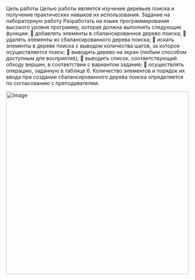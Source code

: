 Цель работы
Целью работы является изучение деревьев поиска и получение практических навыков их
использования.
Задание на лабораторную работу
Разработать на языке программирования высокого уровня программу, которая должна выполнять
следующие функции:
 добавлять элементы в сбалансированное дерево поиска;
 удалять элементы из сбалансированного дерева поиска;
 искать элементы в дереве поиска с выводом количества шагов, за которое осуществляется
поиск;
 выводить дерево на экран (любым способом доступным для восприятия);
 выводить список, соответствующий обходу вершин, в соответствии с вариантом задания;
 осуществлять операцию, заданную в таблице 6.
Количество элементов и порядок их ввода при создании сбалансированного дерева поиска
определяется по согласованию с преподавателем.


<img width="499" alt="image" src="https://github.com/user-attachments/assets/45d6d107-b57a-4597-b24b-e099960e6f6a">

